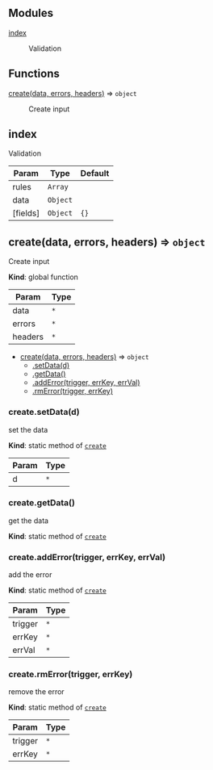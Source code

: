 ## Modules

<dl>
<dt><a href="#module_index">index</a></dt>
<dd><p>Validation</p>
</dd>
</dl>

## Functions

<dl>
<dt><a href="#create">create(data, errors, headers)</a> ⇒ <code>object</code></dt>
<dd><p>Create input</p>
</dd>
</dl>

<a name="module_index"></a>

## index
Validation


| Param | Type | Default |
| --- | --- | --- |
| rules | <code>Array</code> |  | 
| data | <code>Object</code> |  | 
| [fields] | <code>Object</code> | <code>{}</code> | 

<a name="create"></a>

## create(data, errors, headers) ⇒ <code>object</code>
Create input

**Kind**: global function  

| Param | Type |
| --- | --- |
| data | <code>\*</code> | 
| errors | <code>\*</code> | 
| headers | <code>\*</code> | 


* [create(data, errors, headers)](#create) ⇒ <code>object</code>
    * [.setData(d)](#create.setData)
    * [.getData()](#create.getData)
    * [.addError(trigger, errKey, errVal)](#create.addError)
    * [.rmError(trigger, errKey)](#create.rmError)

<a name="create.setData"></a>

### create.setData(d)
set the data

**Kind**: static method of [<code>create</code>](#create)  

| Param | Type |
| --- | --- |
| d | <code>\*</code> | 

<a name="create.getData"></a>

### create.getData()
get the data

**Kind**: static method of [<code>create</code>](#create)  
<a name="create.addError"></a>

### create.addError(trigger, errKey, errVal)
add the error

**Kind**: static method of [<code>create</code>](#create)  

| Param | Type |
| --- | --- |
| trigger | <code>\*</code> | 
| errKey | <code>\*</code> | 
| errVal | <code>\*</code> | 

<a name="create.rmError"></a>

### create.rmError(trigger, errKey)
remove the error

**Kind**: static method of [<code>create</code>](#create)  

| Param | Type |
| --- | --- |
| trigger | <code>\*</code> | 
| errKey | <code>\*</code> | 

